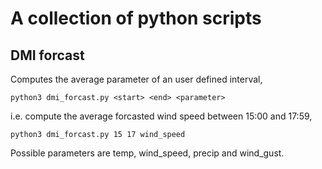# A collection of python scripts

## DMI forcast
Computes the average parameter of an user defined interval,

```
python3 dmi_forcast.py <start> <end> <parameter>
```

i.e. compute the average forcasted wind speed between 15:00 and 17:59,

```
python3 dmi_forcast.py 15 17 wind_speed
```

Possible parameters are temp, wind_speed, precip and wind_gust.
